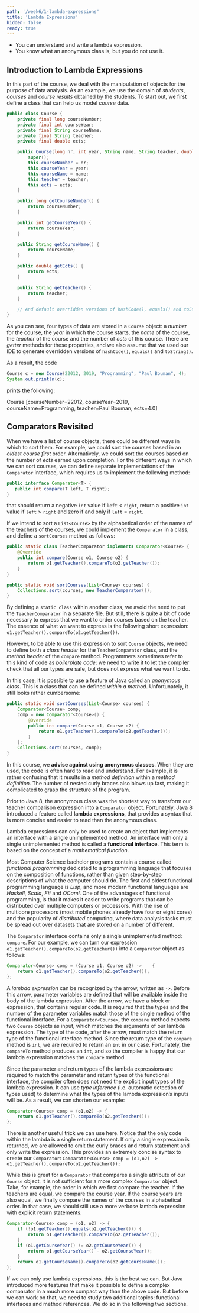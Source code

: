 ```yaml
---
path: '/week6/1-lambda-expressions'
title: 'Lambda Expressions'
hidden: false
ready: true
---
```


<text-box variant='learningObjectives' name='Learning Objectives'>

- You can understand and write a lambda expression.
- You know what an anonymous class is, but you do not use it.

</text-box>

## Introduction to Lambda Expressions
In this part of the course, we deal with the manipulation of objects for the purpose of data analysis. As an example, we use the domain of *students*, *courses* and *course results* obtained by the students. To start out, we first define a class that can help us model *course* data.

```java
public class Course {
    private final long courseNumber;
    private final int courseYear;
    private final String courseName;
    private final String teacher;
    private final double ects;

    public Course(long nr, int year, String name, String teacher, double ects) {
        super();
        this.courseNumber = nr;
        this.courseYear = year;
        this.courseName = name;
        this.teacher = teacher;
        this.ects = ects;
    }

    public long getCourseNumber() {
        return courseNumber;
    }

    public int getCourseYear() {
        return courseYear;
    }

    public String getCourseName() {
        return courseName;
    }

    public double getEcts() {
        return ects;
    }

    public String getTeacher() {
        return teacher;
    }

    // And default overridden versions of hashCode(), equals() and toString()
}
```

As you can see, four types of data are stored in a `Course` object: a *number* for the course, the *year* in which the course starts, the *name* of the course, the *teacher* of the course and the number of *ects* of this course. There are *getter* methods for these properties, and we also assume that we used our IDE to generate overridden versions of `hashCode()`, `equals()` and `toString()`.

As a result, the code
```java
Course c = new Course(22012, 2019, "Programming", "Paul Bouman", 4);
System.out.println(c);
```
prints the following:

<sample-output>
Course [courseNumber=22012, courseYear=2019, courseName=Programming, teacher=Paul Bouman, ects=4.0]
</sample-output>

## Comparators Revisited
When we have a list of course objects, there could be different ways in which to sort them. For example, we could sort the courses based in an *oldest course first* order.
Alternatively, we could sort the courses based on the number of *ects* earned upon completion. For the different ways in which we can sort courses, we can define separate implementations of the `Comparator` interface, which requires us to implement the following method:

```java
public interface Comparator<T> {
   public int compare(T left, T right);
}
```
that should return a negative `int` value if `left` \< `right`, return a positive `int` value if `left` \> `right` and zero if and only if `left` = `right`.

If we intend to sort a `List<Course>` by the alphabetical order of the names of the teachers of the courses, we could implement the `Comparator` in a class, and define a `sortCourses` method as follows:

```java
public static class TeacherComparator implements Comparator<Course> {
    @Override
    public int compare(Course o1, Course o2) {
        return o1.getTeacher().compareTo(o2.getTeacher());
    }
}

public static void sortCourses(List<Course> courses) {
    Collections.sort(courses, new TeacherComparator());
}
```

By defining a `static class` within another class, we avoid the need to put the `TeacherComparator` in a separate file. But still, there is quite a bit of code necessary to express that we want to order courses based on the teacher. The essence of what we want to express is the following short expression: `o1.getTeacher().compareTo(o2.getTeacher())`.

However, to be able to use this expression to sort `Course` objects, we need to define both a *class header* for the `TeacherComparator` class, and the *method header* of the `compare` method. Programmers sometimes refer to this kind of code as *boilerplate code*: we need to write it to let the compiler check that all our types are safe, but does not express what we want to do.

In this case, it is possible to use a feature of Java called an *anonymous class*. This is a class that can be defined _within a method_. Unfortunately, it still looks rather cumbersome:

```java
public static void sortCourses(List<Course> courses) {
    Comparator<Course> comp;
    comp = new Comparator<Course>() {
        @Override
        public int compare(Course o1, Course o2) {
            return o1.getTeacher().compareTo(o2.getTeacher());
        }
    };
    Collections.sort(courses, comp);
}
```

In this course, we **advise against using anonymous classes**. When they are used, the code is often hard to read and understand. For example, it is rather confusing that it results in a *method definition* within a *method definition*. The number of nested curly braces also blows up fast, making it complicated to grasp the structure of the program.

Prior to Java 8, the anonymous class was the shortest way to transform our teacher comparison expression into a `Comparator` object. Fortunately, Java 8 introduced a feature called **lambda expressions**, that provides a syntax that is more concise and easier to read than the anonymous class.

Lambda expressions can only be used to create an object that implements an interface with a single unimplemented method. An interface with only a single unimplemented method is called a **functional interface**. This term is based on the concept of a *mathematical function*.

<!--- Special function; The types of the arguments of the single method can be seen as the \emph{domain} of the function whereas the return type can be seen as the \emph{image} of the function. --->

<text-box name="Functional Programming" variant="hint">

Most Computer Science bachelor programs contain a course called _functional programming_ dedicated to a programming language that focuses on the composition of functions, rather than given step-by-step descriptions of what the computer should do.
The first and oldest functional programming language is _Lisp_, and more modern functional languages are _Haskell_, _Scala_, _F\#_ and _OCaml_. One of the advantages of functional programming, is that it makes it easier to write programs that can be distributed over multiple computers or processors.
With the rise of multicore processors (most mobile phones already have four or eight cores) and the popularity of _distributed_ computing, where data analysis tasks must be spread out over datasets that are stored on a number of different.

</text-box>

The `Comparator` interface contains only a single unimplemented method:
`compare`. For our example, we can turn our expression
`o1.getTeacher().compareTo(o2.getTeacher())` into a `Comparator` object
as follows:

```java
Comparator<Course> comp = (Course o1, Course o2) ->    {
    return o1.getTeacher().compareTo(o2.getTeacher());
};
```

A *lambda expression* can be recognized by the arrow, written as `->`. Before this arrow, parameter variables are defined that will be available inside the body of the lambda expression. After the arrow, we have a block or expression, that contains regular code.
It is required that the types and the number of the parameter variables match those of the single method of the functional interface.
For a `Comparator<Course>`, the `compare` method expects two `Course` objects as input, which matches the arguments of our lambda expression. The type of the code, after the arrow, must match the return type of the functional interface method.
Since the return type of the `compare` method is `int`, we are required to return an `int` in our case. Fortunately, the `compareTo` method produces an `int`, and so the compiler is happy that our lambda expression matches the `compare` method.

Since the parameter and return types of the lambda expressions are required to match the parameter and return types of the functional interface, the compiler often does not need the explicit input types of the lambda expression. It can use *type inference* (i.e. automatic detection of types used) to determine what the types of the lambda expression’s inputs will be. As a result, we can shorten our example:

```java
Comparator<Course> comp = (o1,o2) -> {
    return o1.getTeacher().compareTo(o2.getTeacher());
};
```

There is another useful trick we can use here. Notice that the only code within the lambda is a single return statement. If only a single expression is returned, we are allowed to omit the curly braces and return statement and only write the expression. This provides an extremely concise syntax to create our `Comparator`: `Comparator<Course> comp = (o1,o2) -> o1.getTeacher().compareTo(o2.getTeacher());`

While this is great for a `Comparator` that compares a single attribute of our `Course` object, it is not sufficient for a more complex `Comparator` object. Take, for example, the order in which we first compare the teacher. If the teachers are equal, we compare the course year. If the course years are also equal, we finally compare the names of the courses in alphabetical order. In that case, we should still use a more verbose lambda expression with explicit return statements.

```java
Comparator<Course> comp = (o1, o2) -> {
    if (!o1.getTeacher().equals(o2.getTeacher())) {
        return o1.getTeacher().compareTo(o2.getTeacher());
    }
    if (o1.getCourseYear() != o2.getCourseYear()) {
        return o1.getCourseYear() - o2.getCourseYear();
    }
    return o1.getCourseName().compareTo(o2.getCourseName());
};
```

If we can only use lambda expressions, this is the best we can. But Java introduced more features that make it possible to define a complex comparator in a much more compact way than the above code. But before we can work on that, we need to study two additional topics: functional interfaces and method references. We do so in the following two sections.

